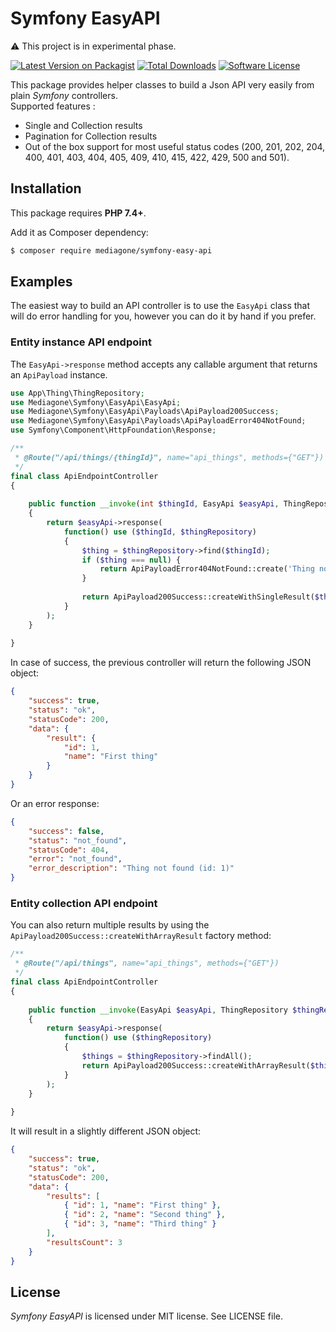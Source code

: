 # Symfony EasyAPI

⚠️ This project is in experimental phase.

[![Latest Version on Packagist][ico-version]][link-packagist]
[![Total Downloads][ico-downloads]][link-downloads]
[![Software License][ico-license]](LICENSE)

This package provides helper classes to build a Json API very easily from plain _Symfony_ controllers. \
Supported features :
- Single and Collection results
- Pagination for Collection results
- Out of the box support for most useful status codes (200, 201, 202, 204, 400, 401, 403, 404, 405, 409, 410, 415, 422, 429, 500 and 501).



## Installation
This package requires **PHP 7.4+**.

Add it as Composer dependency:
```sh
$ composer require mediagone/symfony-easy-api
```


## Examples

The easiest way to build an API controller is to use the `EasyApi` class that will do error handling for you, however you can do it by hand if you prefer.


### Entity instance API endpoint

The `EasyApi->response` method accepts any callable argument that returns an `ApiPayload` instance.

```php
use App\Thing\ThingRepository;
use Mediagone\Symfony\EasyApi\EasyApi;
use Mediagone\Symfony\EasyApi\Payloads\ApiPayload200Success;
use Mediagone\Symfony\EasyApi\Payloads\ApiPayloadError404NotFound;
use Symfony\Component\HttpFoundation\Response;

/**
 * @Route("/api/things/{thingId}", name="api_things", methods={"GET"})
 */
final class ApiEndpointController
{
    
    public function __invoke(int $thingId, EasyApi $easyApi, ThingRepository $thingRepository) : Response
    {
        return $easyApi->response(
            function() use ($thingId, $thingRepository)
            {
                $thing = $thingRepository->find($thingId);
                if ($thing === null) {
                    return ApiPayloadError404NotFound::create('Thing not found (id: '.$thingId.')');
                }
                
                return ApiPayload200Success::createWithSingleResult($thing);
            }
        );
    }
    
}
```

In case of success, the previous controller will return the following JSON object:
```json
{
    "success": true,
    "status": "ok",
    "statusCode": 200,
    "data": {
        "result": {
            "id": 1,
            "name": "First thing"
        }
    }
}
```
Or an error response:
```json
{
    "success": false,
    "status": "not_found",
    "statusCode": 404,
    "error": "not_found",
    "error_description": "Thing not found (id: 1)"
}
```



### Entity collection API endpoint

You can also return multiple results by using the `ApiPayload200Success::createWithArrayResult` factory method:

```php
/**
 * @Route("/api/things", name="api_things", methods={"GET"})
 */
final class ApiEndpointController
{
    
    public function __invoke(EasyApi $easyApi, ThingRepository $thingRepository) : Response
    {
        return $easyApi->response(
            function() use ($thingRepository)
            {
                $things = $thingRepository->findAll();
                return ApiPayload200Success::createWithArrayResult($things);
            }
        );
    }
    
}
```

It will result in a slightly different JSON object:
```json
{
    "success": true,
    "status": "ok",
    "statusCode": 200,
    "data": {
        "results": [
            { "id": 1, "name": "First thing" },
            { "id": 2, "name": "Second thing" },
            { "id": 3, "name": "Third thing" }
        ],
        "resultsCount": 3
    }
}
```



## License

_Symfony EasyAPI_ is licensed under MIT license. See LICENSE file.



[ico-version]: https://img.shields.io/packagist/v/mediagone/symfony-easy-api.svg
[ico-downloads]: https://img.shields.io/packagist/dt/mediagone/symfony-easy-api.svg
[ico-license]: https://img.shields.io/badge/license-MIT-brightgreen.svg

[link-packagist]: https://packagist.org/packages/mediagone/symfony-easy-api
[link-downloads]: https://packagist.org/packages/mediagone/symfony-easy-api
